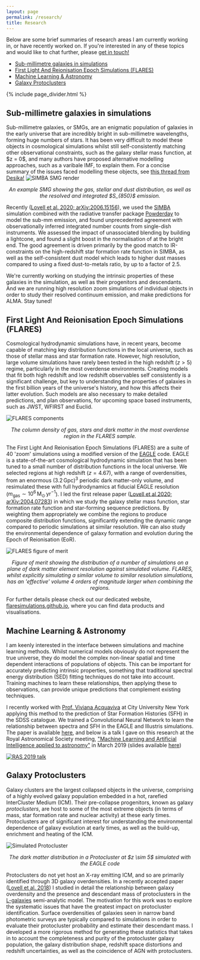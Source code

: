 ```yaml
---
layout: page
permalink: /research/
title: Research
---
```


Below are some brief summaries of research areas I am currently working in, or have recently worked on. If you're interested in any of these topics and would like to chat further, please <a href="/contact/">get in touch!</a>

<ul>
<li><a href="#SMGs">Sub-millimetre galaxies in simulations</a></li>
<li><a href="#FLARES">First Light And Reionisation Epoch Simulations (FLARES)</a></li>
<li><a href="#Machine Learning & Astronomy">Machine Learning & Astronomy</a></li>
<li><a href="#Galaxy Protoclusters">Galaxy Protoclusters</a></li>
</ul>

{% include page_divider.html %}

<h2><a name="SMGs">Sub-millimetre galaxies in simulations</a></h2>
Sub-millimetre galaxies, or SMGs, are an enigmatic population of galaxies in the early universe that are incredibly bright in sub-millimetre wavelengths, forming huge numbers of stars.
It has been very difficult to model these objects in cosmological simulations whilst still self-consistently matching other observational constraints, such as the galaxy stellar mass function, at $z = 0$, and many authors have proposed alternative modelling approaches, such as a varibale IMF, to explain them.
For a concise summary of the issues faced modelling these objects, see <a href="https://twitter.com/desikanarayanan/status/1277940211285180416" target="_blank">this thread from Desika!</a>

<img class="small" src="/images/simba_render.png" title="SIMBA SMG render">
<p style="text-align:center; font-style:italic">An example SMG showing the gas, stellar and dust distribution, as well as the resolved and integrated $S_{850}$ emission.</p>

Recently (<a href="https://arxiv.org/abs/2006.15156">Lovell et al. 2020; arXiv:2006.15156</a>), we used the <a href="https://arxiv.org/abs/1901.10203">SIMBA</a> simulation combined with the radiative transfer package <a href="https://arxiv.org/abs/2006.10757">Powderday</a> to model the sub-mm emission, and found unprecedented agreement with observationally inferred integrated number counts from single-dish instruments.
We assessed the impact of unassociated blending by building a lightcone, and found a slight boost in the normalisation of at the bright end.
The good agreement is driven primarily by the good match to IR-constraints on the high-redshift star formation rate function in SIMBA, as well as the self-consistent dust model which leads to higher dust masses compared to using a fixed dust-to-metals ratio, by up to a factor of 2.5.

<!--img class="small" src="/images/square_counts.png" title="SIMBA 850 micron counts">
<p style="text-align:center; font-style:italic">$S_{850}$ counts from the SIMBA simulation, compared with observational constraints, as well as predictions from the EAGLE model.</p-->


We're currently working on studying the intrinsic properties of these galaxies in the simulation, as well as their progenitors and descendants. 
And we are running high resolution zoom simulations of individual objects in order to study their resolved continuum emission, and make predictions for ALMA.
Stay tuned!

<h2><a name="FLARES">First Light And Reionisation Epoch Simulations (FLARES)</a></h2>

Cosmological hydrodynamic simulations have, in recent years, become capable of matching key distribution functions in the local universe, such as those of stellar mass and star formation rate. 
However, high resolution, large volume simulations  have rarely been tested in the high redshift ($z > 5$) regime, particularly in the most overdense environments.
Creating models that fit both high redshift and low redshift observables self consistently is a significant challenge, but key to understanding the properties of galaxies in the first billion years of the universe's history, and how this affects their latter evolution.
Such models are also necessary to make detailed predictions, and plan observations, for upcoming space based instruments, such as JWST, WFIRST and Euclid.

<img class="small" src="/images/all_components.png" title="FLARES components">
<p style="text-align:center; font-style:italic">The column density of gas, stars and dark matter in the most overdense region in the FLARES sample.</p>

The First Light And Reionisation Epoch Simulations (FLARES) are a suite of 40 'zoom' simulations using a modified version of the <a href="http://icc.dur.ac.uk/Eagle/" target="blank">EAGLE</a> code.
EAGLE is a state-of-the-art cosmological hydrodynamic simulation that has been tuned to a small number of distribution functions in the local universe.
We selected regions at high redshift ($z = 4.67$), with a range of overdensities, from an enormous $(3.2 \, \mathrm{Gpc})^3$ periodic dark matter-only volume, and resimulated these with full hydrodynamics at fiducial EAGLE resolution ($m_{\mathrm{gas}} \sim 10^6 \, \mathrm{M_{\odot} \, yr^{-1}}$).
I led the first release paper (<a href="https://arxiv.org/abs/2004.07283">Lovell et al 2020; arXiv:2004.07283</a>) in which we study the galaxy stellar mass function, star formation rate function and star-forming sequence predictions.
By weighting them appropriately we combine the regions to produce composite distribution functions, significantly extending the dynamic range compared to periodic simulations at similar resolution.
We can also study the environmental dependence of galaxy formation and evolution during the Epoch of Reionisation (EoR).

<img class="small" src="/images/flares_fom.png" title="FLARES figure of merit">
<p style="text-align:center; font-style:italic">Figure of merit showing the distribution of a number of simulations on a plane of dark matter element resolution against simulated volume. FLARES, whilst explicitly simulating a similar volume to similar resolution simulations, has an 'effective' volume 4 orders of magnitude larger when combining the regions.</p>

For further details please check out our dedicated website, <a href="https://flaresimulations.github.io/">flaresimulations.github.io</a>, where you can find data products and visualisations.

<h2><a name="Machine Learning & Astronomy">Machine Learning & Astronomy</a></h2>

I am keenly interested in the interface between simulations and machine learning methods. Whilst numerical models obviously do not represent the true universe, they do model the complex non-linear spatial and time dependent interactions of populations of objects. This can be important for accurately predicting intrinsic properties, something that traditional spectral energy distribution (SED) fitting techniques do not take into account. Training machines to learn these relationships, then applying these to observations, can provide unique predictions that complement existing techniques.

I recently worked with <a href="https://www.drvivianaacquaviva.com/" target="blank">Prof. Viviana Acquaviva</a> at City University New York applying this method to the prediction of Star Formation Histories (SFH) in the SDSS catalogue. We trained a Convolutional Neural Network to learn the relationship between spectra and SFH in the EAGLE and Illustris simulations. The paper is available <a href="https://arxiv.org/abs/1903.10457" target="blank">here</a>, and below is a talk I gave on this research at the Royal Astronomical Society meeting, <a href="https://ras.ac.uk/events-and-meetings/ras-meetings/machine-learning-and-artificial-intelligence-applied-astronomy" target="blank">"Machine Learning and Artificial Intelligence applied to astronomy"</a> in March 2019 (slides available <a href="https://drive.google.com/file/d/1AoFtiu9alxbwuBQ7Dp9ujX9g8XZmTudq/view" target="blank">here</a>)

<a href="https://www.youtube.com/watch?v=R2MZ5HXZH_A" target="blank"><img class="small" src="/images/RAS2019_talk.jpg" title="RAS 2019 talk"></a>

<!-- <h2><a href="High Redshift Galaxy Evolution" name="High Redshift Galaxy Evolution">High Redshift Galaxy Evolution</a></h2> -->

<h2><a name="Galaxy Protoclusters">Galaxy Protoclusters</a></h2>

Galaxy clusters are the largest collapsed objects in the universe, comprising of a highly evolved galaxy population embedded in a hot, rarefied InterCluster Medium (ICM). Their pre-collapse progenitors, known as galaxy *protoclusters*, are host to some of the most extreme objects (in terms of mass, star formation rate and nuclear activity) at these early times.
Protoclusters are of significant interest for understanding the environmental dependence of galaxy evolution at early times, as well as the build-up, enrichment and heating of the ICM.

<img class="small" src="/images/dm_example.png" title="Simulated Protocluster">
<p style="text-align:center; font-style:italic">The dark matter distribution in a Protocluster at $z \sim 5$ simulated with the EAGLE code</p>
<!-- <img class="small" src="/images/gas_test_zoom_1_r_1.gif" title="Simulated Protocluster">
<p style="text-align:center; font-style:italic">Gas distribution in a Protocluster at $z \sim 5$ simulated with the EAGLE code</p> -->

Protoclusters do not yet host an X-ray emitting ICM, and so are primarily identified through 3D galaxy overdensities. In a recently accepted paper (<a href="http://adsabs.harvard.edu/cgi-bin/bib_query?arXiv:1710.02148" target="blank">Lovell et al. 2018</a>) I studied in detail the relationship between galaxy overdensity and the presence and descendant mass of protoclusters in the <a href="http://galformod.mpa-garching.mpg.de/public/LGalaxies/" target="blank">L-galaxies</a> semi-analytic model.
The motivation for this work was to explore the systematic issues that have the greatest impact on protocluster identification. Surface overdensities of galaxies seen in narrow band photometric surveys are typically compared to simulations in order to evaluate their protocluster probability and estimate their descendant mass.
I developed a more rigorous method for generating these statistics that takes in to account the completeness and purity of the protocluster galaxy population, the galaxy distribution shape, redshift space distortions and redshift uncertainties, as well as the coincidence of AGN with protoclusters.


<!-- <h2><a name="Spectral Energy Distribution Modelling">Spectral Energy Distribution Modelling</a></h2>

Since hydrodynamic simulations do not resolve individual stars or HII regions a number of subgrid models and assumptions must be employed to accurately determine the galaxy SED, which can have a significant impact on the predicted emission.
One example is the choice of stellar population synthesis (SPS) model, which links the initial mass, age and metallicity of a star particle in the simulation ($M_{*} \sim 10^{6} \, M_{\odot}$) to its intrinsic SED.
In recent years a number of advanced SPS models have been developed, including the effects of binary interactions, post-AGB stars and nebular emission.
We demonstrated in <a href="https://arxiv.org/abs/1512.03214" target="blank">Wilkins et al. 2016</a> that the production efficiency of ionising radiation can vary by up to a factor of 4 due to the choice of SPS model, and it can also have a significant effect on predicted magnitudes in the rest-frame UV for high-$z$ objects.

<img class="vsmall" src="/images/spectra_example_z8.png" title="Spectra Example">
<p style="text-align:center; font-style:italic">Median SED of galaxies in the EAGLE simulation at $z = 8$, both intrinsic and dust attenuated, with JWST NIRCAM filters overlayed</p>

The dust contribution at high redshift is also highly uncertain, but is key for predicting realistic observed spectra. Dust modelling can vary significantly in sophistication, from simple screen models linked to the mass and metallicity of star forming gas, to full radiative transfer solutions taking account of the spatial distribution of dust and the orientation of the observer.
Nebular emission is another important component in the SED of high-$z$ galaxies. It is obviously necessary for predicting the presence and strength of individual emission lines, but such lines can also have a significant impact on broad band magnitudes.

I have recently been performing detailed modelling of galaxy SEDs in hydrodynamic simulations in order to carry out close comparisons with HST observations of the rest-frame UV luminosity, and make predictions for JWST. -->

<!-- <h2><a name="Extreme Value Statistics">Extreme Value Statistics</a></h2>

During my Masters I worked with <a href="https://telescoper.wordpress.com/" target="blank">Prof. Peter Coles</a> and <a href="http://www.jb.man.ac.uk/~harrison/" target="blank">Dr. Ian Harrison</a> on <a href="https://www.ncl.ucar.edu/Applications/extreme_value.shtml" target="blank">Extreme Value Statistics</a>, a technique for predicting the most extreme objects in a distribution. I studied the EVS predictions for the halo masses of galaxy clusters and compared to numerical simulation predictions, as well as EVS predictions for the largest voids in the universe, utilising excursion set theory.

<img class="vsmall" src="/images/masters_project_ss.png" title="WebbUK">
<p style="text-align:center; font-style:italic">The dark matter distribution in a small volume containing a massive cluster, simulated using the <a href="http://enzo-project.org/" target="blank">ENZO</a> code</p> -->
